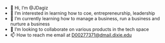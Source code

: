 - 👋 Hi, I’m @JDagiz
- 👀 I’m interested in learning how to coe, entrepreneurship, leadership
- 🌱 I’m currently learning how to manage a business, run a business and nurture a business
- 💞️ I’m looking to collaborate on various products in the tech space
- 📫 How to reach me email at D00277371@dmail.dixie.edu

<!---
JDagiz/JDagiz is a ✨ special ✨ repository because its `README.md` (this file) appears on your GitHub profile.
You can click the Preview link to take a look at your changes.
--->
